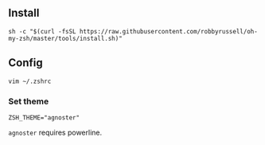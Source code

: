 ## Install

```
sh -c "$(curl -fsSL https://raw.githubusercontent.com/robbyrussell/oh-my-zsh/master/tools/install.sh)"
```

## Config

```
vim ~/.zshrc
```

### Set theme

```
ZSH_THEME="agnoster"
```

`agnoster` requires powerline.